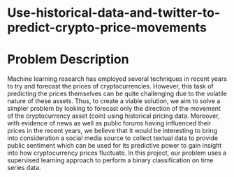 # Use-historical-data-and-twitter-to-predict-crypto-price-movements

# Problem Description 
Machine learning research has employed several techniques in recent years to try and forecast the prices of cryptocurrencies. However, this task of predicting the prices themselves can be quite challenging due to the volatile nature of these assets. Thus, to create a viable solution, we aim to solve a simpler problem by looking to forecast only the direction of the movement of the cryptocurrency asset (coin) using historical pricing data. Moreover, with evidence of news as well as public forums having influenced their prices in the recent years, we believe that it would be interesting to bring into consideration a social media source to collect textual data to provide public sentiment which can be used for its predictive power to gain insight into how cryptocurrency prices fluctuate. In this project, our problem uses a supervised learning approach to perform a binary classification on time series data.
